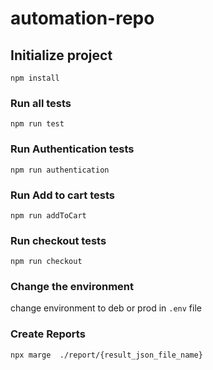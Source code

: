 # automation-repo


## Initialize project
`npm install`

### Run all tests
`npm run test`

### Run Authentication tests
`npm run authentication`

### Run Add to cart tests
`npm run addToCart`

### Run checkout tests
`npm run checkout`

### Change the environment
change environment to deb or prod in `.env` file 

### Create Reports
`npx marge  ./report/{result_json_file_name}`



